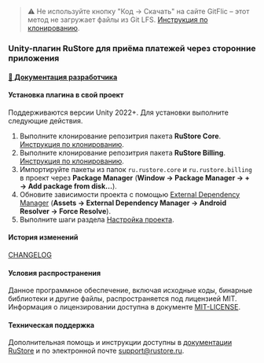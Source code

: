 > ⚠️ Не используйте кнопку "Код → Скачать" на сайте GitFlic – этот метод не загружает файлы из Git LFS. [Инструкция по клонированию](../README_CLONE.md).

### Unity-плагин RuStore для приёма платежей через сторонние приложения

#### [🔗 Документация разработчика][10]

#### Установка плагина в свой проект

Поддерживаются версии Unity 2022+. Для установки выполните следующие действия.

1. Выполните клонирование репозитрия пакета **RuStore Core**. [Инструкция по клонированию](https://gitflic.ru/project/rustore/unity-rustore-core-sdk/README_CLONE.md).
1. Выполните клонирование репозитрия пакета **RuStore Billing**. [Инструкция по клонированию](../README_CLONE.md).
1. Импортируйте пакеты из папок `ru.rustore.core` и `ru.rustore.billing` в проект через **Package Manager** (**Window → Package Manager → __+__ → Add package from disk...**).
1. Обновите зависимости проекта с помощью [External Dependency Manager](../README_EDM.md) (**Assets → External Dependency Manager → Android Resolver → Force Resolve**).
1. Выполните шаги раздела [Настройка проекта](../README.md).

#### История изменений

[CHANGELOG](../CHANGELOG.md)

#### Условия распространения

Данное программное обеспечение, включая исходные коды, бинарные библиотеки и другие файлы, распространяется под лицензией MIT. Информация о лицензировании доступна в документе [MIT-LICENSE](../MIT-LICENSE.txt).

#### Техническая поддержка

Дополнительная помощь и инструкции доступны в [документации RuStore](https://www.rustore.ru/help/) и по электронной почте support@rustore.ru.

[10]: https://www.rustore.ru/help/sdk/payments/unity/10-0-0
